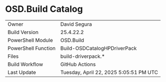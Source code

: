 ﻿# OSD.Build Catalog

| | |
|-|-|
| Owner | David Segura |
| Build Version | 25.4.22.2 |
| PowerShell Module | OSD.Build |
| PowerShell Function | Build-OSDCatalogHPDriverPack |
| Files | build-driverpack.* |
| Build Workflow | GitHub Actions |
| Last Update | Tuesday, April 22, 2025 5:05:51 PM UTC |
